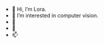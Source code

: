 - 👋 Hi, I’m Lora.
- 👀 I’m interested in computer vision.
- 🌱 
- 💞️ 
- 📫 

<!---
LoraLinH/LoraLinH is a ✨ special ✨ repository because its `README.md` (this file) appears on your GitHub profile.
You can click the Preview link to take a look at your changes.
--->
